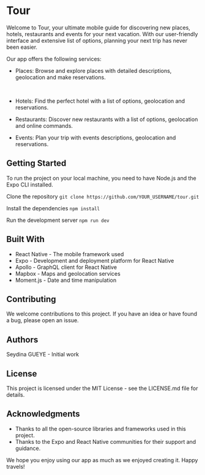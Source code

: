 # Tour

Welcome to Tour, your ultimate mobile guide for discovering new places, hotels, restaurants and events for your next vacation. With our user-friendly interface and extensive list of options, planning your next trip has never been easier.

Our app offers the following services:

* Places: 
Browse and explore places with detailed descriptions, geolocation and make reservations.

<div style="text-align:center;">
    <img src="https://github.com/diina-gh/store/blob/main/public/images/app/image2.png" style="width: 0% ; display:inline-block; margin-right:10px;">
    <img src="https://github.com/diina-gh/store/blob/main/public/images/app/image2.png" style="width: 0% ; display:inline-block; margin-right:10px;">
    <img src="https://github.com/diina-gh/store/blob/main/public/images/app/image2.png" style="width: 0% ; display:inline-block;">
</div>


* Hotels: 
Find the perfect hotel with a list of options, geolocation and reservations.

* Restaurants: 
Discover new restaurants with a list of options, geolocation and online commands.

* Events: 
Plan your trip with events descriptions, geolocation and reservations.

## Getting Started
To run the project on your local machine, you need to have Node.js and the Expo CLI installed.

Clone the repository
`git clone https://github.com/YOUR_USERNAME/tour.git`

Install the dependencies
`npm install`

Run the development server
`npm run dev`

## Built With
* React Native - The mobile framework used
* Expo - Development and deployment platform for React Native
* Apollo - GraphQL client for React Native
* Mapbox - Maps and geolocation services
* Moment.js - Date and time manipulation

## Contributing
We welcome contributions to this project. If you have an idea or have found a bug, please open an issue.

## Authors
Seydina GUEYE - Initial work

## License
This project is licensed under the MIT License - see the LICENSE.md file for details.

## Acknowledgments
* Thanks to all the open-source libraries and frameworks used in this project.
* Thanks to the Expo and React Native communities for their support and guidance.

We hope you enjoy using our app as much as we enjoyed creating it. Happy travels!



